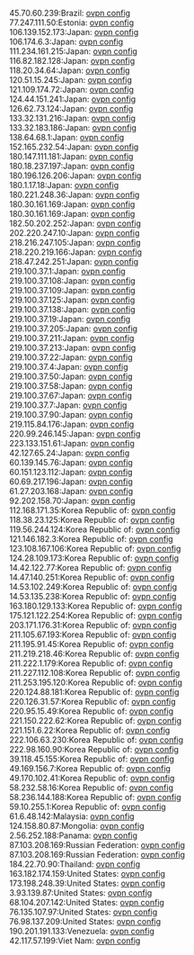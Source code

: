45.70.60.239:Brazil: [ovpn config](vpn/45_70_60_239.ovpn)  
77.247.111.50:Estonia: [ovpn config](vpn/77_247_111_50.ovpn)  
106.139.152.173:Japan: [ovpn config](vpn/106_139_152_173.ovpn)  
106.174.6.3:Japan: [ovpn config](vpn/106_174_6_3.ovpn)  
111.234.161.215:Japan: [ovpn config](vpn/111_234_161_215.ovpn)  
116.82.182.128:Japan: [ovpn config](vpn/116_82_182_128.ovpn)  
118.20.34.64:Japan: [ovpn config](vpn/118_20_34_64.ovpn)  
120.51.15.245:Japan: [ovpn config](vpn/120_51_15_245.ovpn)  
121.109.174.72:Japan: [ovpn config](vpn/121_109_174_72.ovpn)  
124.44.151.241:Japan: [ovpn config](vpn/124_44_151_241.ovpn)  
126.62.73.124:Japan: [ovpn config](vpn/126_62_73_124.ovpn)  
133.32.131.216:Japan: [ovpn config](vpn/133_32_131_216.ovpn)  
133.32.183.186:Japan: [ovpn config](vpn/133_32_183_186.ovpn)  
138.64.68.1:Japan: [ovpn config](vpn/138_64_68_1.ovpn)  
152.165.232.54:Japan: [ovpn config](vpn/152_165_232_54.ovpn)  
180.147.111.181:Japan: [ovpn config](vpn/180_147_111_181.ovpn)  
180.18.237.197:Japan: [ovpn config](vpn/180_18_237_197.ovpn)  
180.196.126.206:Japan: [ovpn config](vpn/180_196_126_206.ovpn)  
180.1.17.18:Japan: [ovpn config](vpn/180_1_17_18.ovpn)  
180.221.248.36:Japan: [ovpn config](vpn/180_221_248_36.ovpn)  
180.30.161.169:Japan: [ovpn config](vpn/180_30_161_169.ovpn)  
180.30.161.169:Japan: [ovpn config](vpn/180_30_161_169.ovpn)  
182.50.202.252:Japan: [ovpn config](vpn/182_50_202_252.ovpn)  
202.220.247.10:Japan: [ovpn config](vpn/202_220_247_10.ovpn)  
218.216.247.105:Japan: [ovpn config](vpn/218_216_247_105.ovpn)  
218.220.219.166:Japan: [ovpn config](vpn/218_220_219_166.ovpn)  
218.47.242.251:Japan: [ovpn config](vpn/218_47_242_251.ovpn)  
219.100.37.1:Japan: [ovpn config](vpn/219_100_37_1.ovpn)  
219.100.37.108:Japan: [ovpn config](vpn/219_100_37_108.ovpn)  
219.100.37.109:Japan: [ovpn config](vpn/219_100_37_109.ovpn)  
219.100.37.125:Japan: [ovpn config](vpn/219_100_37_125.ovpn)  
219.100.37.138:Japan: [ovpn config](vpn/219_100_37_138.ovpn)  
219.100.37.19:Japan: [ovpn config](vpn/219_100_37_19.ovpn)  
219.100.37.205:Japan: [ovpn config](vpn/219_100_37_205.ovpn)  
219.100.37.211:Japan: [ovpn config](vpn/219_100_37_211.ovpn)  
219.100.37.213:Japan: [ovpn config](vpn/219_100_37_213.ovpn)  
219.100.37.22:Japan: [ovpn config](vpn/219_100_37_22.ovpn)  
219.100.37.4:Japan: [ovpn config](vpn/219_100_37_4.ovpn)  
219.100.37.50:Japan: [ovpn config](vpn/219_100_37_50.ovpn)  
219.100.37.58:Japan: [ovpn config](vpn/219_100_37_58.ovpn)  
219.100.37.67:Japan: [ovpn config](vpn/219_100_37_67.ovpn)  
219.100.37.7:Japan: [ovpn config](vpn/219_100_37_7.ovpn)  
219.100.37.90:Japan: [ovpn config](vpn/219_100_37_90.ovpn)  
219.115.84.176:Japan: [ovpn config](vpn/219_115_84_176.ovpn)  
220.99.246.145:Japan: [ovpn config](vpn/220_99_246_145.ovpn)  
223.133.151.61:Japan: [ovpn config](vpn/223_133_151_61.ovpn)  
42.127.65.24:Japan: [ovpn config](vpn/42_127_65_24.ovpn)  
60.139.145.76:Japan: [ovpn config](vpn/60_139_145_76.ovpn)  
60.151.123.112:Japan: [ovpn config](vpn/60_151_123_112.ovpn)  
60.69.217.196:Japan: [ovpn config](vpn/60_69_217_196.ovpn)  
61.27.203.168:Japan: [ovpn config](vpn/61_27_203_168.ovpn)  
92.202.158.70:Japan: [ovpn config](vpn/92_202_158_70.ovpn)  
112.168.171.35:Korea Republic of: [ovpn config](vpn/112_168_171_35.ovpn)  
118.38.23.125:Korea Republic of: [ovpn config](vpn/118_38_23_125.ovpn)  
119.56.244.124:Korea Republic of: [ovpn config](vpn/119_56_244_124.ovpn)  
121.146.182.3:Korea Republic of: [ovpn config](vpn/121_146_182_3.ovpn)  
123.108.167.106:Korea Republic of: [ovpn config](vpn/123_108_167_106.ovpn)  
124.28.109.173:Korea Republic of: [ovpn config](vpn/124_28_109_173.ovpn)  
14.42.122.77:Korea Republic of: [ovpn config](vpn/14_42_122_77.ovpn)  
14.47.140.251:Korea Republic of: [ovpn config](vpn/14_47_140_251.ovpn)  
14.53.102.249:Korea Republic of: [ovpn config](vpn/14_53_102_249.ovpn)  
14.53.135.238:Korea Republic of: [ovpn config](vpn/14_53_135_238.ovpn)  
163.180.129.133:Korea Republic of: [ovpn config](vpn/163_180_129_133.ovpn)  
175.121.122.254:Korea Republic of: [ovpn config](vpn/175_121_122_254.ovpn)  
203.171.176.31:Korea Republic of: [ovpn config](vpn/203_171_176_31.ovpn)  
211.105.67.193:Korea Republic of: [ovpn config](vpn/211_105_67_193.ovpn)  
211.195.91.45:Korea Republic of: [ovpn config](vpn/211_195_91_45.ovpn)  
211.219.218.46:Korea Republic of: [ovpn config](vpn/211_219_218_46.ovpn)  
211.222.1.179:Korea Republic of: [ovpn config](vpn/211_222_1_179.ovpn)  
211.227.112.108:Korea Republic of: [ovpn config](vpn/211_227_112_108.ovpn)  
211.253.195.120:Korea Republic of: [ovpn config](vpn/211_253_195_120.ovpn)  
220.124.88.181:Korea Republic of: [ovpn config](vpn/220_124_88_181.ovpn)  
220.126.31.57:Korea Republic of: [ovpn config](vpn/220_126_31_57.ovpn)  
220.95.15.49:Korea Republic of: [ovpn config](vpn/220_95_15_49.ovpn)  
221.150.222.62:Korea Republic of: [ovpn config](vpn/221_150_222_62.ovpn)  
221.151.6.22:Korea Republic of: [ovpn config](vpn/221_151_6_22.ovpn)  
222.106.63.230:Korea Republic of: [ovpn config](vpn/222_106_63_230.ovpn)  
222.98.160.90:Korea Republic of: [ovpn config](vpn/222_98_160_90.ovpn)  
39.118.45.155:Korea Republic of: [ovpn config](vpn/39_118_45_155.ovpn)  
49.169.156.7:Korea Republic of: [ovpn config](vpn/49_169_156_7.ovpn)  
49.170.102.41:Korea Republic of: [ovpn config](vpn/49_170_102_41.ovpn)  
58.232.58.16:Korea Republic of: [ovpn config](vpn/58_232_58_16.ovpn)  
58.236.144.188:Korea Republic of: [ovpn config](vpn/58_236_144_188.ovpn)  
59.10.255.1:Korea Republic of: [ovpn config](vpn/59_10_255_1.ovpn)  
61.6.48.142:Malaysia: [ovpn config](vpn/61_6_48_142.ovpn)  
124.158.80.87:Mongolia: [ovpn config](vpn/124_158_80_87.ovpn)  
2.56.252.188:Panama: [ovpn config](vpn/2_56_252_188.ovpn)  
87.103.208.169:Russian Federation: [ovpn config](vpn/87_103_208_169.ovpn)  
87.103.208.169:Russian Federation: [ovpn config](vpn/87_103_208_169.ovpn)  
184.22.70.90:Thailand: [ovpn config](vpn/184_22_70_90.ovpn)  
163.182.174.159:United States: [ovpn config](vpn/163_182_174_159.ovpn)  
173.198.248.39:United States: [ovpn config](vpn/173_198_248_39.ovpn)  
3.93.139.87:United States: [ovpn config](vpn/3_93_139_87.ovpn)  
68.104.207.142:United States: [ovpn config](vpn/68_104_207_142.ovpn)  
76.135.107.97:United States: [ovpn config](vpn/76_135_107_97.ovpn)  
76.98.137.209:United States: [ovpn config](vpn/76_98_137_209.ovpn)  
190.201.191.133:Venezuela: [ovpn config](vpn/190_201_191_133.ovpn)  
42.117.57.199:Viet Nam: [ovpn config](vpn/42_117_57_199.ovpn)  

